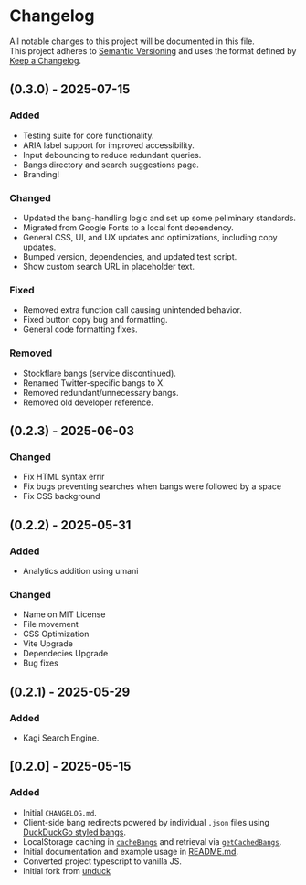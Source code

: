 # Changelog

All notable changes to this project will be documented in this file.  
This project adheres to [Semantic Versioning](https://semver.org/) and uses the format defined by [Keep a Changelog](https://keepachangelog.com/en/1.0.0/).

## (0.3.0) - 2025-07-15

### Added

- Testing suite for core functionality.
- ARIA label support for improved accessibility.
- Input debouncing to reduce redundant queries.
- Bangs directory and search suggestions page.
- Branding!

### Changed

- Updated the bang-handling logic and set up some peliminary standards.
- Migrated from Google Fonts to a local font dependency.
- General CSS, UI, and UX updates and optimizations, including copy updates.
- Bumped version, dependencies, and updated test script.
- Show custom search URL in placeholder text.

### Fixed

- Removed extra function call causing unintended behavior.
- Fixed button copy bug and formatting.
- General code formatting fixes.

### Removed

- Stockflare bangs (service discontinued).
- Renamed Twitter-specific bangs to X.
- Removed redundant/unnecessary bangs.
- Removed old developer reference.

## (0.2.3) - 2025-06-03

### Changed
- Fix HTML syntax errir
- Fix bugs preventing searches when bangs were followed by a space
- Fix CSS background

## (0.2.2) - 2025-05-31

### Added

- Analytics addition using umani

### Changed

- Name on MIT License
- File movement
- CSS Optimization
- Vite Upgrade
- Dependecies Upgrade
- Bug fixes

## (0.2.1) - 2025-05-29

### Added

- Kagi Search Engine.

## [0.2.0] - 2025-05-15

### Added

- Initial `CHANGELOG.md`.
- Client-side bang redirects powered by individual `.json` files using [DuckDuckGo styled bangs](src/bangs/readme.md).  
- LocalStorage caching in [`cacheBangs`](src/bang.js) and retrieval via [`getCachedBangs`](src/bang.js).  
- Initial documentation and example usage in [README.md](README.md).
- Converted project typescript to vanilla JS.
- Initial fork from [unduck](https://github.com/t3dotgg/unduck)